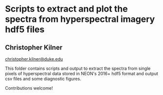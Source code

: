 # Scripts to extract and plot the spectra from hyperspectral imagery hdf5 files
## Christopher Kilner

christopher.kilner@duke.edu

This folder contains scripts and output to extract the spectra from single pixels of hyperspectral data stored in NEON's 2016+ hdf5 format and output csv files and some diagnostic figures.

Contributions welcome!

